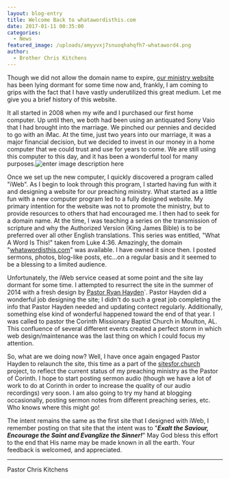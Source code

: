 ```yaml
---
layout: blog-entry
title: Welcome Back to whatawordisthis.com
date: 2017-01-11 00:35:00
categories:
  - News
featured_image: /uploads/amyyvxj7snuoqhahqfh7-whataword4.png
author:
  - Brother Chris Kitchens
---
```



Though we did not allow the domain name to expire, [our ministry website](whatawordisthis.com) has been lying dormant for some time now and, frankly, I am coming to grips with the fact that I have vastly underutilized this great medium. Let me give you a brief history of this website.

It all started in 2008 when my wife and I purchased our first home computer. Up until then, we both had been using an antiquated Sony Vaio that I had brought into the marriage. We pinched our pennies and decided to go with an iMac. At the time, just two years into our marriage, it was a major financial decision, but we decided to invest in our money in a home computer that we could trust and use for years to come. We are still using this computer to this day, and it has been a wonderful tool for many purposes.![enter image description here](https://i.imgur.com/vZ8wp1i.jpg)

Once we set up the new computer, I quickly discovered a program called "iWeb". As I begin to look through this program, I started having fun with it and designing a website for our preaching ministry. What started as a little fun with a new computer program led to a fully designed website. My primary intention for the website was not to promote the ministry, but to provide resources to others that had encouraged me. I then had to seek for a domain name. At the time, I was teaching a series on the transmission of scripture and why the Authorized Version (King James Bible) is to be preferred over all other English translations. This series was entitled, "What A Word Is This!" taken from Luke 4:36. Amazingly, the domain "[whatawordisthis.com](http://whatawordisthis.com)" was available. I have owned it since then. I posted sermons, photos, blog-like posts, etc…on a regular basis and it seemed to be a blessing to a limited audience.

Unfortunately, the iWeb service ceased at some point and the site lay dormant for some time. I attempted to resurrect the site in the summer of 2014 with a fresh design by [Pastor Ryan Hayden](http://pastorryanhayden.com)`. Pastor Hayden did a wonderful job designing the site; I didn't do such a great job completing the info that Pastor Hayden needed and updating contect regularly. Additionally, something else kind of wonderful happened toward the end of that year. I was called to pastor the Corinth Missionary Baptist Church in Moulton, AL. This confluence of several different events created a perfect storm in which web design/maintenance was the last thing on which I could focus my attention.

So, what are we doing now? Well, I have once again engaged Pastor Hayden to relaunch the site, this time as a part of the [sitesfor.church](http://sitesfor.church) project, to reflect the current status of my preaching ministry as the Pastor of Corinth. I hope to start posting sermon audio (though we have a lot of work to do at Corinth in order to increase the quality of our audio recordings) very soon. I am also going to try my hand at blogging occasionally, posting sermon notes from different preaching series, etc. Who knows where this might go!

The intent remains the same as the first site that I designed with iWeb, I remember posting on that site that the intent was to "***Exalt the Saviour, Encourage the Saint and Evanglize the Sinner!***" May God bless this effort to the end that His name may be made known in all the earth. Your feedback is welcomed, and appreciated.

---

Pastor Chris Kitchens
